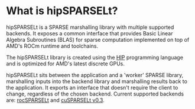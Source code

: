   <meta name="description" content="hipSPARSELt is a SPARSE marshalling library with multiple
  supported backends">
  <meta name="keywords" content="hipSPARSELt, ROCm, SPARSE library, API">

# What is hipSPARSELt?

hipSPARSELt is a SPARSE marshalling library with multiple supported backends. It exposes a common
interface that provides Basic Linear Algebra Subroutines (BLAS) for sparse computation implemented
on top of AMD's ROCm runtime and toolchains.

The hipSPARSELt library is created using the [HIP](https://rocm.docs.amd.com/projects/HIP/en/latest/)
programming language and is optimized for AMD's latest discrete GPUs.

hipSPARSELt sits between the application and a 'worker' SPARSE library, marshalling inputs into the
backend library and marshalling results back to the application. It exports an interface that doesn't
require the client to change, regardless of the chosen backend. Current supported backends are:
[rocSPARSELt](https://github.com/ROCmSoftwarePlatform/hipSPARSELt/blob/develop/library/src/hcc_detail/rocsparselt) and [cuSPARSELt v0.3](https://docs.nvidia.com/cuda/cusparselt).
